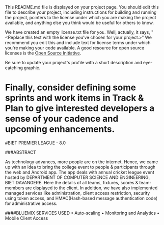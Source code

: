 This README.md file is displayed on your project page. You should edit this 
file to describe your project, including instructions for building and 
running the project, pointers to the license under which you are making the 
project available, and anything else you think would be useful for others to
know.

We have created an empty license.txt file for you. Well, actually, it says,
"<Replace this text with the license you've chosen for your project.>" We 
recommend you edit this and include text for license terms under which you're
making your code available. A good resource for open source licenses is the 
[Open Source Initiative](http://opensource.org/).

Be sure to update your project's profile with a short description and 
eye-catching graphic.

Finally, consider defining some sprints and work items in Track & Plan to give 
interested developers a sense of your cadence and upcoming enhancements.
=======
#BIET PREMIER LEAGUE - 8.0

###ABSTRACT

As technology advances, more people are on the internet. Hence, we came up with an idea to bring the college event to people & participants through the web and Android app. The app deals with annual cricket league event hosted by DEPARTMENT OF COMPUTER SCIENCE AND ENGINEERING, BIET DAVANGERE. Here the details of all teams, fixtures, scores & team-members are displayed to the client. In addition, we have also implemented managed services like administration, client access restriction, security using token access, and HMAC(Hash-based message authentication code) for administrative access.

####BLUEMIX SERVICES USED
  •	Auto-scaling
  •	Monitoring and Analytics
  •	Mobile Client Access
